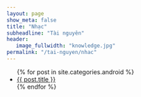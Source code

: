 ```yaml
---
layout: page
show_meta: false
title: "Nhạc"
subheadline: "Tài nguyên"
header:
   image_fullwidth: "knowledge.jpg"
permalink: "/tai-nguyen/nhac"
---
```

<ul>
    {% for post in site.categories.android %}
    <li><a href="{{ site.url }}{{ site.baseurl }}{{ post.url }}">{{ post.title }}</a></li>
    {% endfor %}
</ul>